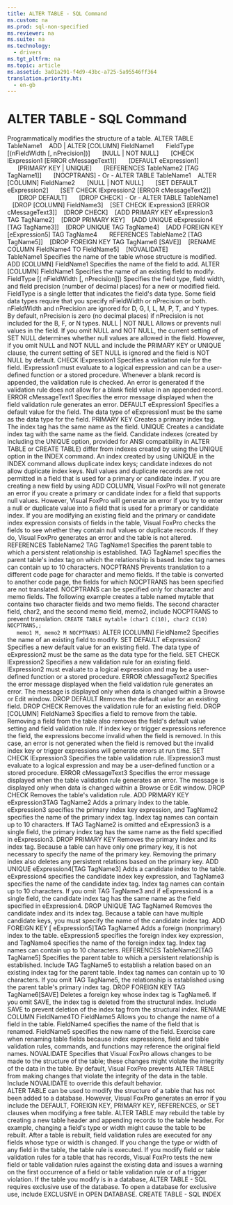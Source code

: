 ```yaml
---
title: ALTER TABLE - SQL Command
ms.custom: na
ms.prod: sql-non-specified
ms.reviewer: na
ms.suite: na
ms.technology: 
  - drivers
ms.tgt_pltfrm: na
ms.topic: article
ms.assetid: 3a01a291-f4d9-43bc-a725-5a95546ff364
translation.priority.ht: 
  - en-gb
---
```

# ALTER TABLE - SQL Command
<?xml version="1.0" encoding="utf-8"?>
<developerReferenceWithSyntaxDocument xmlns="http://ddue.schemas.microsoft.com/authoring/2003/5" xmlns:xlink="http://www.w3.org/1999/xlink" xmlns:xsi="http://www.w3.org/2001/XMLSchema-instance" xsi:schemaLocation="http://ddue.schemas.microsoft.com/authoring/2003/5 http://dduestorage.blob.core.windows.net/ddueschema/developer.xsd">
  <introduction>
    <para>Programmatically modifies the structure of a table.</para>
  </introduction>
  <syntaxSection>
    <legacySyntax>
ALTER TABLE <parameterReference>TableName1</parameterReference>
   ADD | ALTER [COLUMN] <parameterReference>FieldName1</parameterReference>
      <parameterReference>FieldType </parameterReference>[(<parameterReference>nFieldWidth </parameterReference>[, <parameterReference>nPrecision</parameterReference>])]
      [NULL | NOT NULL]
      [CHECK <parameterReference>lExpression1</parameterReference> [ERROR <parameterReference>cMessageText1</parameterReference>]]
      [DEFAULT <parameterReference>eExpression1</parameterReference>]
      [PRIMARY KEY | UNIQUE]
      [REFERENCES <parameterReference>TableName2</parameterReference> [TAG <parameterReference>TagName1</parameterReference>]]
      [NOCPTRANS]
 - Or -
ALTER TABLE <parameterReference>TableName1</parameterReference>
   ALTER [COLUMN] <parameterReference>FieldName2</parameterReference>
      [NULL | NOT NULL]
      [SET DEFAULT <parameterReference>eExpression2</parameterReference>]
      [SET CHECK <parameterReference>lExpression2 </parameterReference>[ERROR <parameterReference>cMessageText2</parameterReference>]]
      [DROP DEFAULT]
      [DROP CHECK]
 - Or -
ALTER TABLE <parameterReference>TableName1</parameterReference>
   [DROP [COLUMN] <parameterReference>FieldName3</parameterReference>]
   [SET CHECK <parameterReference>lExpression3 </parameterReference>[ERROR <parameterReference>cMessageText3</parameterReference>]]
   [DROP CHECK]
   [ADD PRIMARY KEY <parameterReference>eExpression3</parameterReference> TAG <parameterReference>TagName2</parameterReference>]
   [DROP PRIMARY KEY]
   [ADD UNIQUE <parameterReference>eExpression4</parameterReference> [TAG <parameterReference>TagName3</parameterReference>]]
   [DROP UNIQUE TAG <parameterReference>TagName4</parameterReference>]
   [ADD FOREIGN KEY [<parameterReference>eExpression5</parameterReference>] TAG <parameterReference>TagName4</parameterReference>
      REFERENCES <parameterReference>TableName2</parameterReference> [TAG <parameterReference>TagName5</parameterReference>]]
   [DROP FOREIGN KEY TAG <parameterReference>TagName6</parameterReference> [SAVE]]
   [RENAME COLUMN <parameterReference>FieldName4</parameterReference> TO <parameterReference>FieldName5</parameterReference>]
   [NOVALIDATE]</legacySyntax>
  </syntaxSection>
  <section>
    <title>Arguments</title>
    <content>
      <definitionTable>
        <definedTerm> <legacyItalic>TableName1</legacyItalic> </definedTerm>
        <definition>
          <para>Specifies the name of the table whose structure is modified.</para>
        </definition>
        <definedTerm>ADD [COLUMN] <legacyItalic>FieldName1</legacyItalic></definedTerm>
        <definition>
          <para>Specifies the name of the field to add.</para>
        </definition>
        <definedTerm>ALTER [COLUMN] <legacyItalic>FieldName1</legacyItalic></definedTerm>
        <definition>
          <para>Specifies the name of an existing field to modify.</para>
        </definition>
        <definedTerm> <legacyItalic>FieldType </legacyItalic>[( <legacyItalic>nFieldWidth </legacyItalic>[, <legacyItalic>nPrecision</legacyItalic>]]) </definedTerm>
        <definition>
          <para>Specifies the field type, field width, and field precision (number of decimal places) for a new or modified field.</para>
          <para>
            <legacyItalic>FieldType</legacyItalic> is a single letter that indicates the field's <legacyLink xlink:href="50b733dc-679a-4b10-bc5d-98bb474dead2">data type</legacyLink>. Some field data types require that you specify <legacyItalic>nFieldWidth </legacyItalic>or <legacyItalic>nPrecision</legacyItalic> or both.   </para>
          <para>
            <legacyItalic>nFieldWidth </legacyItalic>and <legacyItalic>nPrecision</legacyItalic> are ignored for D, G, I, L, M, P, T, and Y types. By default, <legacyItalic>nPrecision</legacyItalic> is zero (no decimal places) if <legacyItalic>nPrecision</legacyItalic> is not included for the B, F, or N types. </para>
        </definition>
        <definedTerm>NULL | NOT NULL </definedTerm>
        <definition>
          <para>Allows or prevents null values in the field.</para>
          <para>If you omit NULL and NOT NULL, the current setting of SET NULL determines whether null values are allowed in the field. However, if you omit NULL and NOT NULL and include the PRIMARY KEY or UNIQUE clause, the current setting of SET NULL is ignored and the field is NOT NULL by default. </para>
        </definition>
        <definedTerm>CHECK <legacyItalic>lExpression1</legacyItalic></definedTerm>
        <definition>
          <para>Specifies a validation rule for the field. <legacyItalic>lExpression1 </legacyItalic>must evaluate to a logical expression and can be a user-defined function or a stored procedure. Whenever a blank record is appended, the validation rule is checked. An error is generated if the validation rule does not allow for a blank field value in an appended record.</para>
        </definition>
        <definedTerm>ERROR <legacyItalic>cMessageText1</legacyItalic></definedTerm>
        <definition>
          <para>Specifies the error message displayed when the field validation rule generates an error.</para>
        </definition>
        <definedTerm>DEFAULT <legacyItalic>eExpression1</legacyItalic></definedTerm>
        <definition>
          <para>Specifies a default value for the field. The data type of <legacyItalic>eExpression1</legacyItalic> must be the same as the data type for the field.</para>
        </definition>
        <definedTerm>PRIMARY KEY </definedTerm>
        <definition>
          <para>Creates a primary index tag. The index tag has the same name as the field.</para>
        </definition>
        <definedTerm>UNIQUE </definedTerm>
        <definition>
          <para>Creates a candidate index tag with the same name as the field.</para>
          <alert class="note">
            <para>Candidate indexes (created by including the UNIQUE option, provided for ANSI compatibility in ALTER TABLE or CREATE TABLE) differ from indexes created by using the UNIQUE option in the INDEX command. An index created by using UNIQUE in the INDEX command allows duplicate index keys; candidate indexes do not allow duplicate index keys.</para>
          </alert>
          <para>Null values and duplicate records are not permitted in a field that is used for a primary or candidate index.   </para>
          <para>If you are creating a new field by using ADD COLUMN, Visual FoxPro will not generate an error if you create a primary or candidate index for a field that supports null values. However, Visual FoxPro will generate an error if you try to enter a null or duplicate value into a field that is used for a primary or candidate index.   </para>
          <para>If you are modifying an existing field and the primary or candidate index expression consists of fields in the table, Visual FoxPro checks the fields to see whether they contain null values or duplicate records. If they do, Visual FoxPro generates an error and the table is not altered. </para>
        </definition>
        <definedTerm>REFERENCES <legacyItalic>TableName2 </legacyItalic>TAG <legacyItalic>TagName1</legacyItalic></definedTerm>
        <definition>
          <para>Specifies the parent table to which a persistent relationship is established. TAG <legacyItalic>TagName1</legacyItalic> specifies the parent table's index tag on which the relationship is based. Index tag names can contain up to 10 characters.</para>
        </definition>
        <definedTerm>NOCPTRANS </definedTerm>
        <definition>
          <para>Prevents translation to a different code page for character and memo fields. If the table is converted to another code page, the fields for which NOCPTRANS has been specified are not translated. NOCPTRANS can be specified only for character and memo fields.</para>
          <para>The following example creates a table named mytable that contains two character fields and two memo fields. The second character field, char2, and the second memo field, memo2, include NOCPTRANS to prevent translation.   </para>
          <code>CREATE TABLE mytable (char1 C(10), char2 C(10) NOCPTRANS,;
   memo1 M, memo2 M NOCPTRANS)</code>
        </definition>
        <definedTerm>ALTER [COLUMN] <legacyItalic>FieldName2</legacyItalic></definedTerm>
        <definition>
          <para>Specifies the name of an existing field to modify.</para>
        </definition>
        <definedTerm>SET DEFAULT <legacyItalic>eExpression2</legacyItalic></definedTerm>
        <definition>
          <para>Specifies a new default value for an existing field. The data type of <legacyItalic>eExpression2 </legacyItalic>must be the same as the data type for the field.</para>
        </definition>
        <definedTerm>SET CHECK <legacyItalic>lExpression2</legacyItalic></definedTerm>
        <definition>
          <para>Specifies a new validation rule for an existing field. <legacyItalic>lExpression2 </legacyItalic>must evaluate to a logical expression and may be a user-defined function or a stored procedure.</para>
        </definition>
        <definedTerm>ERROR <legacyItalic>cMessageText2</legacyItalic></definedTerm>
        <definition>
          <para>Specifies the error message displayed when the field validation rule generates an error. The message is displayed only when data is changed within a Browse or Edit window.</para>
        </definition>
        <definedTerm>DROP DEFAULT </definedTerm>
        <definition>
          <para>Removes the default value for an existing field.</para>
        </definition>
        <definedTerm>DROP CHECK </definedTerm>
        <definition>
          <para>Removes the validation rule for an existing field.</para>
        </definition>
        <definedTerm>DROP [COLUMN] <legacyItalic>FieldName3</legacyItalic></definedTerm>
        <definition>
          <para>Specifies a field to remove from the table. Removing a field from the table also removes the field's default value setting and field validation rule.</para>
          <para>If index key or trigger expressions reference the field, the expressions become invalid when the field is removed. In this case, an error is not generated when the field is removed but the invalid index key or trigger expressions will generate errors at run time. </para>
        </definition>
        <definedTerm>SET CHECK <legacyItalic>lExpression3</legacyItalic></definedTerm>
        <definition>
          <para>Specifies the table validation rule. <legacyItalic>lExpression3 </legacyItalic>must evaluate to a logical expression and may be a user-defined function or a stored procedure.</para>
        </definition>
        <definedTerm>ERROR <legacyItalic>cMessageText3</legacyItalic></definedTerm>
        <definition>
          <para>Specifies the error message displayed when the table validation rule generates an error. The message is displayed only when data is changed within a Browse or Edit window.</para>
        </definition>
        <definedTerm>DROP CHECK </definedTerm>
        <definition>
          <para>Removes the table's validation rule.</para>
        </definition>
        <definedTerm>ADD PRIMARY KEY <legacyItalic>eExpression3</legacyItalic>TAG <legacyItalic>TagName2</legacyItalic></definedTerm>
        <definition>
          <para>Adds a primary index to the table. <legacyItalic>eExpression3</legacyItalic> specifies the primary index key expression, and <legacyItalic>TagName2</legacyItalic> specifies the name of the primary index tag. Index tag names can contain up to 10 characters. If TAG <legacyItalic>TagName2</legacyItalic> is omitted and <legacyItalic>eExpression3</legacyItalic> is a single field, the primary index tag has the same name as the field specified in <legacyItalic>eExpression3</legacyItalic>.</para>
        </definition>
        <definedTerm>DROP PRIMARY KEY </definedTerm>
        <definition>
          <para>Removes the primary index and its index tag. Because a table can have only one primary key, it is not necessary to specify the name of the primary key. Removing the primary index also deletes any persistent relations based on the primary key.</para>
        </definition>
        <definedTerm>ADD UNIQUE <legacyItalic>eExpression4</legacyItalic>[TAG <legacyItalic>TagName3</legacyItalic>] </definedTerm>
        <definition>
          <para>Adds a candidate index to the table. <legacyItalic>eExpression4</legacyItalic> specifies the candidate index key expression, and <legacyItalic>TagName3</legacyItalic> specifies the name of the candidate index tag. Index tag names can contain up to 10 characters. If you omit TAG <legacyItalic>TagName3</legacyItalic> and if <legacyItalic>eExpression4</legacyItalic> is a single field, the candidate index tag has the same name as the field specified in <legacyItalic>eExpression4</legacyItalic>.</para>
        </definition>
        <definedTerm>DROP UNIQUE TAG <legacyItalic>TagName4</legacyItalic></definedTerm>
        <definition>
          <para>Removes the candidate index and its index tag. Because a table can have multiple candidate keys, you must specify the name of the candidate index tag.</para>
        </definition>
        <definedTerm>ADD FOREIGN KEY [ <legacyItalic>eExpression5</legacyItalic>]TAG <legacyItalic>TagName4</legacyItalic></definedTerm>
        <definition>
          <para>Adds a foreign (nonprimary) index to the table. <legacyItalic>eExpression5 </legacyItalic>specifies the foreign index key expression, and <legacyItalic>TagName4</legacyItalic> specifies the name of the foreign index tag. Index tag names can contain up to 10 characters.</para>
        </definition>
        <definedTerm>REFERENCES <legacyItalic>TableName2</legacyItalic>[TAG <legacyItalic>TagName5</legacyItalic>] </definedTerm>
        <definition>
          <para>Specifies the parent table to which a persistent relationship is established. Include TAG <legacyItalic>TagName5</legacyItalic> to establish a relation based on an existing index tag for the parent table. Index tag names can contain up to 10 characters. If you omit TAG <legacyItalic>TagName5</legacyItalic>, the relationship is established using the parent table's primary index tag.</para>
        </definition>
        <definedTerm>DROP FOREIGN KEY TAG <legacyItalic>TagName6</legacyItalic>[SAVE] </definedTerm>
        <definition>
          <para>Deletes a foreign key whose index tag is <legacyItalic>TagName6</legacyItalic>. If you omit SAVE, the index tag is deleted from the structural index. Include SAVE to prevent deletion of the index tag from the structural index.</para>
        </definition>
        <definedTerm>RENAME COLUMN <legacyItalic>FieldName4</legacyItalic>TO <legacyItalic>FieldName5</legacyItalic></definedTerm>
        <definition>
          <para>Allows you to change the name of a field in the table. <legacyItalic>FieldName4</legacyItalic> specifies the name of the field that is renamed. <legacyItalic>FieldName5</legacyItalic> specifies the new name of the field.</para>
          <alert class="caution">
            <para>Exercise care when renaming table fields because index expressions, field and table validation rules, commands, and functions may reference the original field names.</para>
          </alert>
        </definition>
        <definedTerm>NOVALIDATE </definedTerm>
        <definition>
          <para>Specifies that Visual FoxPro allows changes to be made to the structure of the table; these changes might violate the integrity of the data in the table. By default, Visual FoxPro prevents ALTER TABLE from making changes that violate the integrity of the data in the table. Include NOVALIDATE to override this default behavior.</para>
        </definition>
      </definitionTable>
    </content>
  </section>
  <languageReferenceRemarks>
    <content>
      <para>ALTER TABLE can be used to modify the structure of a table that has not been added to a database. However, Visual FoxPro generates an error if you include the DEFAULT, FOREIGN KEY, PRIMARY KEY, REFERENCES, or SET clauses when modifying a free table.</para>
      <para>ALTER TABLE may rebuild the table by creating a new table header and appending records to the table header. For example, changing a field's type or width might cause the table to be rebuilt.</para>
      <para>After a table is rebuilt, field validation rules are executed for any fields whose type or width is changed. If you change the type or width of any field in the table, the table rule is executed.</para>
      <para>If you modify field or table validation rules for a table that has records, Visual FoxPro tests the new field or table validation rules against the existing data and issues a warning on the first occurrence of a field or table validation rule or of a trigger violation.</para>
      <para>If the table you modify is in a database, ALTER TABLE - SQL requires exclusive use of the database. To open a database for exclusive use, include EXCLUSIVE in OPEN DATABASE.</para>
    </content>
  </languageReferenceRemarks>
  <relatedTopics>
<link xlink:href="be2143ba-fc16-42c9-84f7-8985cd924860">CREATE TABLE - SQL</link>
<link xlink:href="694e8cf5-2f69-4001-9c1e-b735a4da3aff">INDEX</link>
</relatedTopics>
</developerReferenceWithSyntaxDocument>